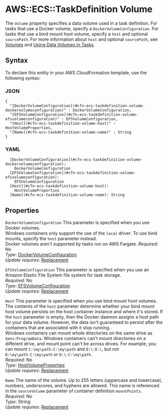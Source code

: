 # AWS::ECS::TaskDefinition Volume<a name="aws-properties-ecs-taskdefinition-volume"></a>

The `Volume` property specifies a data volume used in a task definition\. For tasks that use a Docker volume, specify a `DockerVolumeConfiguration`\. For tasks that use a bind mount host volume, specify a `host` and optional `sourcePath`\. For more information about `host` and optional `sourcePath`, see [Volumes](https://docs.aws.amazon.com/AmazonECS/latest/developerguide/task_definition_parameters.html#volumes) and [Using Data Volumes in Tasks](https://docs.aws.amazon.com/AmazonECS/latest/developerguide/using_data_volumes.html)\. 

## Syntax<a name="aws-properties-ecs-taskdefinition-volume-syntax"></a>

To declare this entity in your AWS CloudFormation template, use the following syntax:

### JSON<a name="aws-properties-ecs-taskdefinition-volume-syntax.json"></a>

```
{
  "[DockerVolumeConfiguration](#cfn-ecs-taskdefinition-volume-dockervolumeconfiguration)" : DockerVolumeConfiguration,
  "[EFSVolumeConfiguration](#cfn-ecs-taskdefinition-volume-efsvolumeconfiguration)" : EFSVolumeConfiguration,
  "[Host](#cfn-ecs-taskdefinition-volume-host)" : HostVolumeProperties,
  "[Name](#cfn-ecs-taskdefinition-volume-name)" : String
}
```

### YAML<a name="aws-properties-ecs-taskdefinition-volume-syntax.yaml"></a>

```
  [DockerVolumeConfiguration](#cfn-ecs-taskdefinition-volume-dockervolumeconfiguration): 
    DockerVolumeConfiguration
  [EFSVolumeConfiguration](#cfn-ecs-taskdefinition-volume-efsvolumeconfiguration): 
    EFSVolumeConfiguration
  [Host](#cfn-ecs-taskdefinition-volume-host): 
    HostVolumeProperties
  [Name](#cfn-ecs-taskdefinition-volume-name): String
```

## Properties<a name="aws-properties-ecs-taskdefinition-volume-properties"></a>

`DockerVolumeConfiguration`  <a name="cfn-ecs-taskdefinition-volume-dockervolumeconfiguration"></a>
This parameter is specified when you use Docker volumes\.  
Windows containers only support the use of the `local` driver\. To use bind mounts, specify the `host` parameter instead\.  
Docker volumes aren't supported by tasks run on AWS Fargate\.
*Required*: No  
*Type*: [DockerVolumeConfiguration](aws-properties-ecs-taskdefinition-dockervolumeconfiguration.md)  
*Update requires*: [Replacement](https://docs.aws.amazon.com/AWSCloudFormation/latest/UserGuide/using-cfn-updating-stacks-update-behaviors.html#update-replacement)

`EFSVolumeConfiguration`  <a name="cfn-ecs-taskdefinition-volume-efsvolumeconfiguration"></a>
This parameter is specified when you use an Amazon Elastic File System file system for task storage\.  
*Required*: No  
*Type*: [EFSVolumeConfiguration](aws-properties-ecs-taskdefinition-efsvolumeconfiguration.md)  
*Update requires*: [Replacement](https://docs.aws.amazon.com/AWSCloudFormation/latest/UserGuide/using-cfn-updating-stacks-update-behaviors.html#update-replacement)

`Host`  <a name="cfn-ecs-taskdefinition-volume-host"></a>
This parameter is specified when you use bind mount host volumes\. The contents of the `host` parameter determine whether your bind mount host volume persists on the host container instance and where it's stored\. If the `host` parameter is empty, then the Docker daemon assigns a host path for your data volume\. However, the data isn't guaranteed to persist after the containers that are associated with it stop running\.  
Windows containers can mount whole directories on the same drive as `$env:ProgramData`\. Windows containers can't mount directories on a different drive, and mount point can't be across drives\. For example, you can mount `C:\my\path:C:\my\path` and `D:\:D:\`, but not `D:\my\path:C:\my\path` or `D:\:C:\my\path`\.  
*Required*: No  
*Type*: [HostVolumeProperties](aws-properties-ecs-taskdefinition-hostvolumeproperties.md)  
*Update requires*: [Replacement](https://docs.aws.amazon.com/AWSCloudFormation/latest/UserGuide/using-cfn-updating-stacks-update-behaviors.html#update-replacement)

`Name`  <a name="cfn-ecs-taskdefinition-volume-name"></a>
The name of the volume\. Up to 255 letters \(uppercase and lowercase\), numbers, underscores, and hyphens are allowed\. This name is referenced in the `sourceVolume` parameter of container definition `mountPoints`\.  
*Required*: No  
*Type*: String  
*Update requires*: [Replacement](https://docs.aws.amazon.com/AWSCloudFormation/latest/UserGuide/using-cfn-updating-stacks-update-behaviors.html#update-replacement)